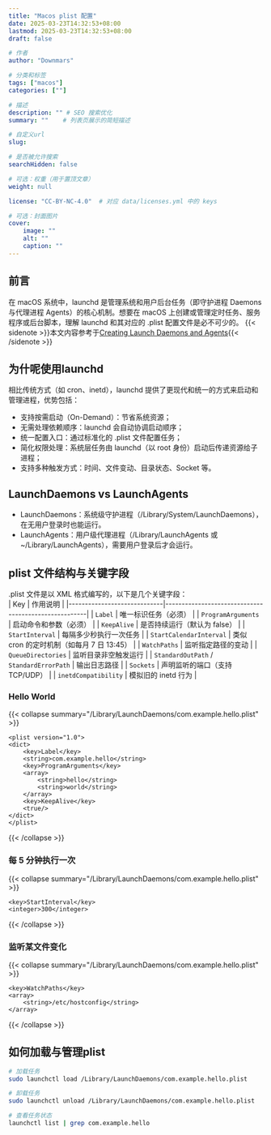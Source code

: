 ```yaml
---
title: "Macos plist 配置"
date: 2025-03-23T14:32:53+08:00
lastmod: 2025-03-23T14:32:53+08:00
draft: false

# 作者
author: "Downmars"

# 分类和标签
tags: ["macos"]
categories: [""]

# 描述
description: "" # SEO 搜索优化
summary: ""    # 列表页展示的简短描述

# 自定义url
slug:

# 是否被允许搜索
searchHidden: false

# 可选：权重（用于置顶文章）
weight: null

license: "CC-BY-NC-4.0"  # 对应 data/licenses.yml 中的 keys

# 可选：封面图片
cover:
    image: ""
    alt: ""
    caption: ""
---
```


## 前言  
在 macOS 系统中，launchd 是管理系统和用户后台任务（即守护进程 Daemons 与代理进程 Agents）的核心机制。想要在 macOS 上创建或管理定时任务、服务程序或后台脚本，理解 launchd 和其对应的 .plist 配置文件是必不可少的。
{{< sidenote >}}本文内容参考于[Creating Launch Daemons and Agents](https://developer.apple.com/library/archive/documentation/MacOSX/Conceptual/BPSystemStartup/Chapters/CreatingLaunchdJobs.html){{< /sidenote >}}

## 为什呢使用launchd  
相比传统方式（如 cron、inetd），launchd 提供了更现代和统一的方式来启动和管理进程，优势包括：
 - 支持按需启动（On-Demand）：节省系统资源；
 - 无需处理依赖顺序：launchd 会自动协调启动顺序；
 - 统一配置入口：通过标准化的 .plist 文件配置任务；
 - 简化权限处理：系统层任务由 launchd（以 root 身份）启动后传递资源给子进程；
 - 支持多种触发方式：时间、文件变动、目录状态、Socket 等。

## LaunchDaemons vs LaunchAgents  
 - LaunchDaemons：系统级守护进程（/Library/System/LaunchDaemons），在无用户登录时也能运行。
 - LaunchAgents：用户级代理进程（/Library/LaunchAgents 或 ~/Library/LaunchAgents），需要用户登录后才会运行。

## plist 文件结构与关键字段  
.plist 文件是以 XML 格式编写的，以下是几个关键字段：  
| Key                          | 作用说明                                            |
|-----------------------------|------------------------------------------------------|
| `Label`                     | 唯一标识任务（必须）                                 |
| `ProgramArguments`          | 启动命令和参数（必须）                               |
| `KeepAlive`                 | 是否持续运行（默认为 false）                         |
| `StartInterval`             | 每隔多少秒执行一次任务                               |
| `StartCalendarInterval`     | 类似 cron 的定时机制（如每月 7 日 13:45）            |
| `WatchPaths`                | 监听指定路径的变动                                   |
| `QueueDirectories`          | 监听目录非空触发运行                                 |
| `StandardOutPath` / `StandardErrorPath` | 输出日志路径                             |
| `Sockets`                   | 声明监听的端口（支持 TCP/UDP）                       |
| `inetdCompatibility`        | 模拟旧的 inetd 行为                                  |

### Hello World  
{{< collapse summary="/Library/LaunchDaemons/com.example.hello.plist" >}}
```
<plist version="1.0">
<dict>
    <key>Label</key>
    <string>com.example.hello</string>
    <key>ProgramArguments</key>
    <array>
        <string>hello</string>
        <string>world</string>
    </array>
    <key>KeepAlive</key>
    <true/>
</dict>
</plist>
```
{{< /collapse >}}

### 每 5 分钟执行一次  
{{< collapse summary="/Library/LaunchDaemons/com.example.hello.plist" >}}
```plist  
<key>StartInterval</key>
<integer>300</integer>
```
{{< /collapse >}}

### 监听某文件变化  
{{< collapse summary="/Library/LaunchDaemons/com.example.hello.plist" >}}
```plist  
<key>WatchPaths</key>
<array>
    <string>/etc/hostconfig</string>
</array>
```
{{< /collapse >}}

## 如何加载与管理plist  
```bash  
# 加载任务
sudo launchctl load /Library/LaunchDaemons/com.example.hello.plist

# 卸载任务
sudo launchctl unload /Library/LaunchDaemons/com.example.hello.plist

# 查看任务状态
launchctl list | grep com.example.hello
```

